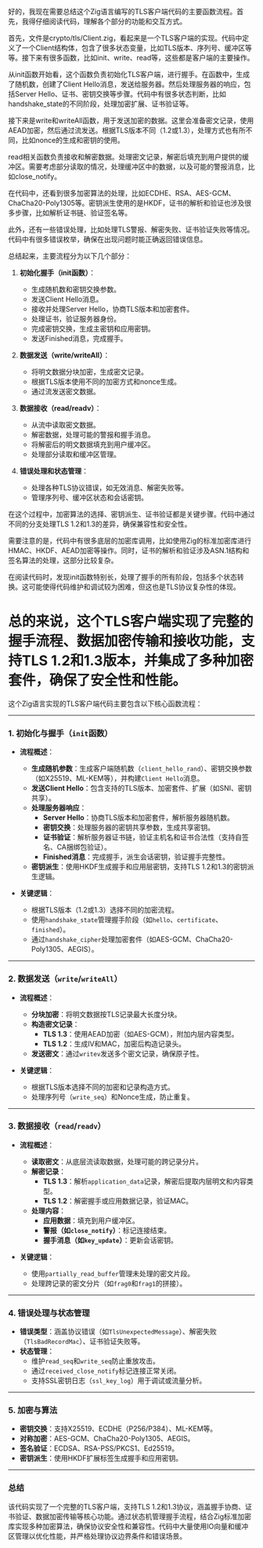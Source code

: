 好的，我现在需要总结这个Zig语言编写的TLS客户端代码的主要函数流程。首先，我得仔细阅读代码，理解各个部分的功能和交互方式。

首先，文件是crypto/tls/Client.zig，看起来是一个TLS客户端的实现。代码中定义了一个Client结构体，包含了很多状态变量，比如TLS版本、序列号、缓冲区等等。接下来有很多函数，比如init、write、read等，这些都是客户端的主要操作。

从init函数开始看，这个函数负责初始化TLS客户端，进行握手。在函数中，生成了随机数，创建了Client Hello消息，发送给服务器。然后处理服务器的响应，包括Server Hello、证书、密钥交换等步骤。代码中有很多状态判断，比如handshake_state的不同阶段，处理加密扩展、证书验证等。

接下来是write和writeAll函数，用于发送加密的数据。这里会准备密文记录，使用AEAD加密，然后通过流发送。根据TLS版本不同（1.2或1.3），处理方式也有所不同，比如nonce的生成和密钥的使用。

read相关函数负责接收和解密数据。处理密文记录，解密后填充到用户提供的缓冲区。需要考虑部分读取的情况，处理缓冲区中的数据，以及可能的警报消息，比如close_notify。

在代码中，还看到很多加密算法的处理，比如ECDHE、RSA、AES-GCM、ChaCha20-Poly1305等。密钥派生使用的是HKDF，证书的解析和验证也涉及很多步骤，比如解析证书链、验证签名等。

此外，还有一些错误处理，比如处理TLS警报、解密失败、证书验证失败等情况。代码中有很多错误枚举，确保在出现问题时能正确返回错误信息。

总结起来，主要流程分为以下几个部分：

1. **初始化握手（init函数）**：
   - 生成随机数和密钥交换参数。
   - 发送Client Hello消息。
   - 接收并处理Server Hello，协商TLS版本和加密套件。
   - 处理证书，验证服务器身份。
   - 完成密钥交换，生成主密钥和应用密钥。
   - 发送Finished消息，完成握手。

2. **数据发送（write/writeAll）**：
   - 将明文数据分块加密，生成密文记录。
   - 根据TLS版本使用不同的加密方式和nonce生成。
   - 通过流发送密文数据。

3. **数据接收（read/readv）**：
   - 从流中读取密文数据。
   - 解密数据，处理可能的警报和握手消息。
   - 将解密后的明文数据填充到用户缓冲区。
   - 处理部分读取和缓冲区管理。

4. **错误处理和状态管理**：
   - 处理各种TLS协议错误，如无效消息、解密失败等。
   - 管理序列号、缓冲区状态和会话密钥。

在这个过程中，加密算法的选择、密钥派生、证书验证都是关键步骤。代码中通过不同的分支处理TLS 1.2和1.3的差异，确保兼容性和安全性。

需要注意的是，代码中有很多底层的加密库调用，比如使用Zig的标准加密库进行HMAC、HKDF、AEAD加密等操作。同时，证书的解析和验证涉及ASN.1结构和签名算法的处理，这部分比较复杂。

在阅读代码时，发现init函数特别长，处理了握手的所有阶段，包括多个状态转换。这可能使得代码维护和调试较为困难，但这也是TLS协议复杂性的体现。

总的来说，这个TLS客户端实现了完整的握手流程、数据加密传输和接收功能，支持TLS 1.2和1.3版本，并集成了多种加密套件，确保了安全性和性能。
================================================
这个Zig语言实现的TLS客户端代码主要包含以下核心函数流程：

---

### 1. **初始化与握手（`init`函数）**
- **流程概述**：
  - **生成随机参数**：生成客户端随机数（`client_hello_rand`）、密钥交换参数（如X25519、ML-KEM等），并构建`Client Hello`消息。
  - **发送Client Hello**：包含支持的TLS版本、加密套件、扩展（如SNI、密钥共享）。
  - **处理服务器响应**：
    - **Server Hello**：协商TLS版本和加密套件，解析服务器随机数。
    - **密钥交换**：处理服务器的密钥共享参数，生成共享密钥。
    - **证书验证**：解析服务器证书链，验证主机名和证书合法性（支持自签名、CA捆绑包验证）。
    - **Finished消息**：完成握手，派生会话密钥，验证握手完整性。
  - **密钥派生**：使用HKDF生成握手和应用层密钥，支持TLS 1.2和1.3的密钥派生逻辑。

- **关键逻辑**：
  - 根据TLS版本（1.2或1.3）选择不同的加密流程。
  - 使用`handshake_state`管理握手阶段（如`hello`、`certificate`、`finished`）。
  - 通过`handshake_cipher`处理加密套件（如AES-GCM、ChaCha20-Poly1305、AEGIS）。

---

### 2. **数据发送（`write`/`writeAll`）**
- **流程概述**：
  - **分块加密**：将明文数据按TLS记录最大长度分块。
  - **构造密文记录**：
    - **TLS 1.3**：使用AEAD加密（如AES-GCM），附加内层内容类型。
    - **TLS 1.2**：生成IV和MAC，加密后构造记录头。
  - **发送密文**：通过`writev`发送多个密文记录，确保原子性。

- **关键逻辑**：
  - 根据TLS版本选择不同的加密和记录构造方式。
  - 处理序列号（`write_seq`）和Nonce生成，防止重复。

---

### 3. **数据接收（`read`/`readv`）**
- **流程概述**：
  - **读取密文**：从底层流读取数据，处理可能的跨记录分片。
  - **解密记录**：
    - **TLS 1.3**：解析`application_data`记录，解密后提取内层明文和内容类型。
    - **TLS 1.2**：解密握手或应用数据记录，验证MAC。
  - **处理内容**：
    - **应用数据**：填充到用户缓冲区。
    - **警报（如`close_notify`）**：标记连接结束。
    - **握手消息（如`key_update`）**：更新会话密钥。

- **关键逻辑**：
  - 使用`partially_read_buffer`管理未处理的密文片段。
  - 处理跨记录的密文分片（如`frag0`和`frag1`的拼接）。

---

### 4. **错误处理与状态管理**
- **错误类型**：涵盖协议错误（如`TlsUnexpectedMessage`）、解密失败（`TlsBadRecordMac`）、证书验证失败等。
- **状态管理**：
  - 维护`read_seq`和`write_seq`防止重放攻击。
  - 通过`received_close_notify`标记连接正常关闭。
  - 支持SSL密钥日志（`ssl_key_log`）用于调试或流量分析。

---

### 5. **加密与算法**
- **密钥交换**：支持X25519、ECDHE（P256/P384）、ML-KEM等。
- **对称加密**：AES-GCM、ChaCha20-Poly1305、AEGIS。
- **签名验证**：ECDSA、RSA-PSS/PKCS1、Ed25519。
- **密钥派生**：使用HKDF扩展标签生成握手和应用密钥。

---

### 总结
该代码实现了一个完整的TLS客户端，支持TLS 1.2和1.3协议，涵盖握手协商、证书验证、数据加密传输等核心功能。通过状态机管理握手流程，结合Zig标准加密库实现多种加密算法，确保协议安全性和兼容性。代码中大量使用IO向量和缓冲区管理以优化性能，并严格处理协议边界条件和错误场景。
